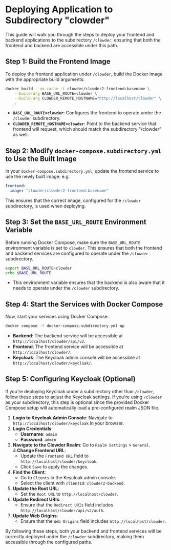 # Deploying Application to Subdirectory "clowder"

This guide will walk you through the steps to deploy your frontend and backend applications to the
subdirectory `/clowder`, ensuring that both the frontend and backend are accessible under this path.

## Step 1: Build the Frontend Image

To deploy the frontend application under `/clowder`, build the Docker image with the appropriate build arguments:

```bash
docker build --no-cache -t clowder/clowder2-frontend:basename \
    --build-arg BASE_URL_ROUTE=clowder \
    --build-arg CLOWDER_REMOTE_HOSTNAME="http://localhost/clowder" \
    .
```

- **`BASE_URL_ROUTE=clowder`**: Configures the frontend to operate under the `/clowder` subdirectory.
- **`CLOWDER_REMOTE_HOSTNAME=clowder`**: Point to the backend service that frontend will request, which should match
  the subdirectory "/clowder" as well.

## Step 2: Modify `docker-compose.subdirectory.yml` to Use the Built Image

In your `docker-compose.subdirectory.yml`, update the frontend service to use the newly built image:
e.g.

```yaml
frontend:
  image: "clowder/clowder2-frontend:basename"
```

This ensures that the correct image, configured for the `/clowder` subdirectory, is used when deploying.

## Step 3: Set the `BASE_URL_ROUTE` Environment Variable

Before running Docker Compose, make sure the `BASE_URL_ROUTE` environment variable is set to `clowder`. This ensures
that both the frontend and backend services are configured to operate under the `/clowder` subdirectory.

```bash
export BASE_URL_ROUTE=clowder
echo $BASE_URL_ROUTE
```

- This environment variable ensures that the backend is also aware that it needs to operate under the `/clowder`
  subdirectory.

## Step 4: Start the Services with Docker Compose

Now, start your services using Docker Compose:

```bash
docker compose -f docker-compose.subdirectory.yml up
```

- **Backend**: The backend service will be accessible at `http://localhost/clowder/api/v2`.
- **Frontend**: The frontend service will be accessible at `http://localhost/clowder/`.
- **Keycloak**: The Keycloak admin console will be accessible at `http://localhost/clowder/keycloak/`.

## Step 5: Configuring Keycloak (Optional)

If you're deploying Keycloak under a subdirectory other than `/clowder`, follow these steps to adjust the Keycloak
settings. If you're using `/clowder` as your subdirectory, this step is optional since the provided Docker Compose
setup will automatically load a pre-configured realm JSON file.

1. **Login to Keycloak Admin Console**: Navigate to `http://localhost/clowder/keycloak` in your browser.
2. **Login Credentials**:
    - **Username**: `admin`
    - **Password**: `admin`
3. **Navigate to the Clowder Realm**: Go to `Realm Settings` > `General`.
   4.**Change Frontend URL**:
    - Update the `Frontend URL` field to `http://localhost/clowder/keycloak`.
    - Click `Save` to apply the changes.
5. **Find the Client**:
    - Go to `Clients` in the Keycloak admin console.
    - Select the client with `clientId`: `clowder2-backend`.
6. **Update the Root URL**:
    - Set the `Root URL` to `http://localhost/clowder`.
7. **Update Redirect URIs**:
    - Ensure that the `Redirect URIs` field includes `http://localhost/clowder/api/v2/auth`.
8. **Update Web Origins**:
    - Ensure that the `Web Origins` field includes `http://localhost/clowder`.

By following these steps, both your backend and frontend services will be correctly deployed under the `/clowder`
subdirectory, making them accessible through the configured paths.
